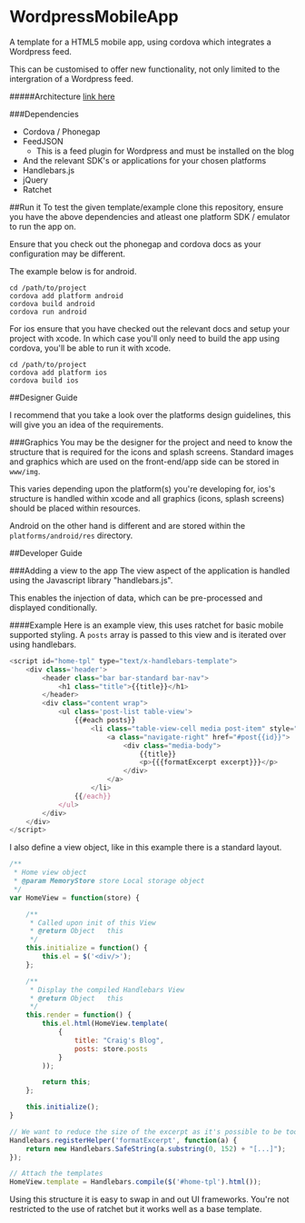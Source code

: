 WordpressMobileApp
==================

A template for a HTML5 mobile app, using cordova which integrates a Wordpress feed.

This can be customised to offer new functionality, not only limited to the intergration of a Wordpress feed.

#####Architecture
[link here](http://www.lucidchart.com/invitations/accept/c26f1e07-5216-4d74-9304-8ae8e1fbc576)

###Dependencies
- Cordova / Phonegap
- FeedJSON
	- This is a feed plugin for Wordpress and must be installed on the blog
- And the relevant SDK's or applications for your chosen platforms
- Handlebars.js
- jQuery
- Ratchet
	
##Run it
To test the given template/example clone this repository, ensure you have the above dependencies and atleast one platform SDK / emulator to run the app on.

Ensure that you check out the phonegap and cordova docs as your configuration may be different.

The example below is for android.

```
cd /path/to/project
cordova add platform android
cordova build android
cordova run android
```

For ios ensure that you have checked out the relevant docs and setup your project with xcode. In which case you'll only need to build the app using cordova, you'll be able to run it with xcode.

```
cd /path/to/project
cordova add platform ios
cordova build ios
```
##Designer Guide

I recommend that you take a look over the platforms design guidelines, this will give you an idea of the requirements.

###Graphics
You may be the designer for the project and need to know the structure that is required for the icons and splash screens. Standard images and graphics which are used on the front-end/app side can be stored in ```www/img```.

This varies depending upon the platform(s) you're developing for, ios's structure is handled within xcode and all graphics (icons, splash screens) should be placed within resources.

Android on the other hand is different and are stored within the ```platforms/android/res``` directory.

##Developer Guide

###Adding a view to the app
The view aspect of the application is handled using the Javascript library "handlebars.js".

This enables the injection of data, which can be pre-processed and displayed conditionally.

####Example
Here is an example view, this uses ratchet for basic mobile supported styling. A ```posts``` array is passed to this view and is iterated over using handlebars.
```js
<script id="home-tpl" type="text/x-handlebars-template">
	<div class='header'>
		<header class="bar bar-standard bar-nav">
			<h1 class="title">{{title}}</h1>
		</header>
		<div class="content wrap">
			<ul class='post-list table-view'>
				{{#each posts}}
					<li class="table-view-cell media post-item" style="background-image: url({{thumbnail}})">
						<a class="navigate-right" href="#post{{id}}">
							<div class="media-body">
								{{title}}
								<p>{{{formatExcerpt excerpt}}}</p>
							</div>
						</a>
					</li>
				{{/each}}
			</ul>
		</div>
	</div>
</script>
```

I also define a view object, like in this example there is a standard layout.

```js
/**
 * Home view object
 * @param MemoryStore store Local storage object
 */
var HomeView = function(store) {

	/**
	 * Called upon init of this View
	 * @return Object  	this
	 */
	this.initialize = function() {
		this.el = $('<div/>');
	};

	/**
	 * Display the compiled Handlebars View
	 * @return Object  	this
	 */
	this.render = function() {
		this.el.html(HomeView.template(
			{
				title: "Craig's Blog",
				posts: store.posts
			}
		));

		return this;
	};

	this.initialize();
}

// We want to reduce the size of the excerpt as it's possible to be too large
Handlebars.registerHelper('formatExcerpt', function(a) {
	return new Handlebars.SafeString(a.substring(0, 152) + "[...]");
});

// Attach the templates
HomeView.template = Handlebars.compile($('#home-tpl').html());
```

Using this structure it is easy to swap in and out UI frameworks. You're not restricted to the use of ratchet but it works well as a base template.
